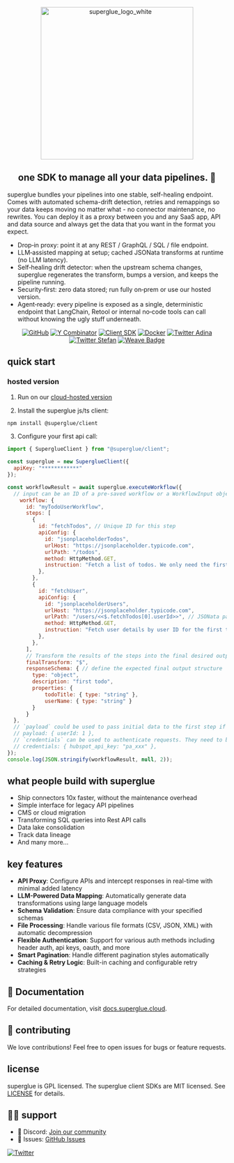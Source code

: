
<p align="center">
  <img src="https://github.com/user-attachments/assets/be0e65d4-dcd8-4133-9841-b08799e087e7" width="350" alt="superglue_logo_white">
</p>

<h2 align="center">one SDK to manage all your data pipelines.
 🍯</h2>

superglue bundles your pipelines into one stable, self-healing endpoint. Comes with automated schema-drift detection, retries and remappings so your data keeps moving no matter what - no connector maintenance, no rewrites. You can deploy it as a proxy between you and any SaaS app, API and data source and always get the data that you want in the format you expect.

- Drop‑in proxy: point it at any REST / GraphQL / SQL / file endpoint.
- LLM‑assisted mapping at setup; cached JSONata transforms at runtime (no LLM latency).
- Self‑healing drift detector: when the upstream schema changes, superglue regenerates the transform, bumps a version, and keeps the pipeline running.
- Security‑first: zero data stored; run fully on‑prem or use our hosted version.
- Agent‑ready: every pipeline is exposed as a single, deterministic endpoint that LangChain, Retool or internal no‑code tools can call without knowing the ugly stuff underneath.

<div align="center">

[![GitHub](https://img.shields.io/github/license/superglue-ai/superglue?style=flat-square)](https://github.com/superglue-ai/superglue/blob/main/LICENSE)
[![Y Combinator](https://img.shields.io/badge/Y%20Combinator-W25-orange?style=flat-square)](https://www.ycombinator.com/companies/superglue)
[![Client SDK](https://img.shields.io/npm/v/@superglue/client?style=flat-square&logo=npm)](https://www.npmjs.com/package/@superglue/client)
[![Docker](https://img.shields.io/docker/pulls/superglueai/superglue?style=flat-square&logo=Docker)](https://hub.docker.com/r/superglueai/superglue)
[![Twitter Adina](https://img.shields.io/twitter/follow/adinagoerres?style=flat-square&logo=X)](https://twitter.com/adinagoerres)
[![Twitter Stefan](https://img.shields.io/twitter/follow/sfaistenauer?style=flat-square&logo=X)](https://twitter.com/sfaistenauer)
[![Weave Badge](https://img.shields.io/endpoint?url=https%3A%2F%2Fapp.workweave.ai%2Fapi%2Frepository%2Fbadge%2Forg_0S2o9PLamHvNsTjHbszc38vC%2F914997268&cacheSeconds=3600&labelColor=#EC6341)](https://app.workweave.ai/reports/repository/org_0S2o9PLamHvNsTjHbszc38vC/914997268)


</div>

## quick start
### hosted version

1. Run on our [cloud-hosted version](https://superglue.ai)

2. Install the superglue js/ts client:
```bash
npm install @superglue/client
```

3. Configure your first api call:
```javascript
import { SuperglueClient } from "@superglue/client";

const superglue = new SuperglueClient({
  apiKey: "************"
});

const workflowResult = await superglue.executeWorkflow({
  // input can be an ID of a pre-saved workflow or a WorkflowInput object
    workflow: {
      id: "myTodoUserWorkflow",
      steps: [
        {
          id: "fetchTodos", // Unique ID for this step
          apiConfig: {
            id: "jsonplaceholderTodos",
            urlHost: "https://jsonplaceholder.typicode.com",
            urlPath: "/todos",
            method: HttpMethod.GET,
            instruction: "Fetch a list of todos. We only need the first one for this example.",
          },
        },
        {
          id: "fetchUser",
          apiConfig: {
            id: "jsonplaceholderUsers",
            urlHost: "https://jsonplaceholder.typicode.com",
            urlPath: "/users/<<$.fetchTodos[0].userId>>", // JSONata path parameter for first userId
            method: HttpMethod.GET,
            instruction: "Fetch user details by user ID for the first todo."
          },
        },
      ],
      // Transform the results of the steps into the final desired output. If not given, this will be generated from the reponse schema
      finalTransform: "$",
      responseSchema: { // define the expected final output structure
        type: "object",
        description: "first todo",
        properties: {
            todoTitle: { type: "string" },
            userName: { type: "string" }
        }
      }
  },
  // `payload` could be used to pass initial data to the first step if needed. E.g. IDs to fetch, filters, etc. In short, things that can change across calls.
  // payload: { userId: 1 },
  // `credentials` can be used to authenticate requests. They need to be referenced in the api config (e.g. "headers": {"Authorization": "Bearer <<hubspot_api_key>>"})
  // credentials: { hubspot_api_key: "pa_xxx" },      
});
console.log(JSON.stringify(workflowResult, null, 2));
```

## what people build with superglue
- Ship connectors 10x faster, without the maintenance overhead
- Simple interface for legacy API pipelines
- CMS or cloud migration
- Transforming SQL queries into Rest API calls
- Data lake consolidation
- Track data lineage
- And many more...


## key features

- **API Proxy**: Configure APIs and intercept responses in real-time with minimal added latency
- **LLM-Powered Data Mapping**: Automatically generate data transformations using large language models 
- **Schema Validation**: Ensure data compliance with your specified schemas
- **File Processing**: Handle various file formats (CSV, JSON, XML) with automatic decompression
- **Flexible Authentication**: Support for various auth methods including header auth, api keys, oauth, and more
- **Smart Pagination**: Handle different pagination styles automatically
- **Caching & Retry Logic**: Built-in caching and configurable retry strategies

## 📖 Documentation

For detailed documentation, visit [docs.superglue.cloud](https://docs.superglue.cloud).

## 🤝 contributing
We love contributions! Feel free to open issues for bugs or feature requests.

[//]: # (To contribute to the docs, check out the /docs folder.)

## license

superglue is GPL licensed. The superglue client SDKs are MIT licensed. See [LICENSE](LICENSE) for details.

## 🙋‍♂️ support

- 💬 Discord: [Join our community](https://discord.gg/vUKnuhHtfW)
- 🐛 Issues: [GitHub Issues](https://github.com/superglue-ai/superglue/issues)

[![Twitter](https://img.shields.io/twitter/follow/superglue_d?style=social)](https://twitter.com/superglue_d)

